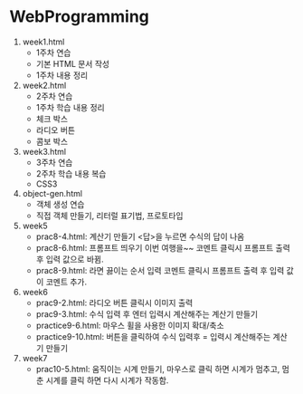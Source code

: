 # WebProgramming

1. week1.html
   - 1주차 연습
   - 기본 HTML 문서 작성
   - 1주차 내용 정리
2. week2.html
   - 2주차 연습
   - 1주차 학습 내용 정리
   - 체크 박스
   - 라디오 버튼
   - 콤보 박스
3. week3.html
   - 3주차 연습
   - 2주차 학습 내용 복습
   - CSS3
4. object-gen.html
   - 객체 생성 연습
   - 직접 객체 만들기, 리터럴 표기법, 프로토타입
5. week5
   - prac8-4.html: 계산기 만들기 <답>을 누르면 수식의 답이 나옴
   - prac8-6.html: 프롬프트 띄우기 이번 여행을~~ 코멘트 클릭시 프롬프트 출력 후 입력 값으로 바뀜.
   - prac8-9.html: 라면 끓이는 순서 입력 코멘트 클릭시 프롬프트 출력 후 입력 값이 코멘트 추가.
6. week6
   - prac9-2.html: 라디오 버튼 클릭시 이미지 출력
   - prac9-3.html: 수식 입력 후 엔터 입력시 계산해주는 계산기 만들기
   - practice9-6.html: 마우스 휠을 사용한 이미지 확대/축소
   - practice9-10.html: 버튼을 클릭하여 수식 입력후 = 입력시 계산해주는 계산기 만들기
7. week7
   - prac10-5.html: 움직이는 시계 만들기, 마우스로 클릭 하면 시계가 멈추고, 멈춘 시계를 클릭 하면 다시 시계가 작동함.